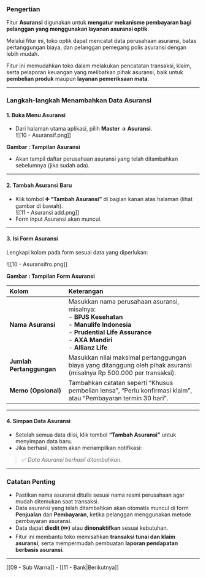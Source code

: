 ### Pengertian

Fitur **Asuransi** digunakan untuk **mengatur mekanisme pembayaran bagi pelanggan yang menggunakan layanan asuransi optik**.

Melalui fitur ini, toko optik dapat mencatat data perusahaan asuransi, batas pertanggungan biaya, dan pelanggan pemegang polis asuransi dengan lebih mudah.

Fitur ini memudahkan toko dalam melakukan pencatatan transaksi, klaim, serta pelaporan keuangan yang melibatkan pihak asuransi, baik untuk **pembelian produk** maupun **layanan pemeriksaan mata**.

---

### Langkah-langkah Menambahkan Data Asuransi

#### 1. Buka Menu Asuransi

- Dari halaman utama aplikasi, pilih **Master → Asuransi**.  
![[10 - Asuransif.png]]  
<figcaption><b>Gambar : Tampilan Asuransi </b></figcaption>

- Akan tampil daftar perusahaan asuransi yang telah ditambahkan sebelumnya (jika sudah ada).

---

#### 2. Tambah Asuransi Baru

- Klik tombol **➕ “Tambah Asuransi”** di bagian kanan atas halaman (lihat gambar di bawah).  
![[11 - Asuransi add.png]]  
- Form input Asuransi akan muncul.

---

#### 3. Isi Form Asuransi

Lengkapi kolom pada form sesuai data yang diperlukan:

![[10 - Asuransifro.png]]  
<figcaption><b>Gambar : Tampilan Form Asuransi </b></figcaption>

| Kolom | Keterangan |
|:--|:--|
| **Nama Asuransi** | Masukkan nama perusahaan asuransi, misalnya:<br>- **BPJS Kesehatan**<br>- **Manulife Indonesia**<br>- **Prudential Life Assurance**<br>- **AXA Mandiri**<br>- **Allianz Life** |
| **Jumlah Pertanggungan** | Masukkan nilai maksimal pertanggungan biaya yang ditanggung oleh pihak asuransi (misalnya Rp 500.000 per transaksi). |
| **Memo (Opsional)** | Tambahkan catatan seperti “Khusus pembelian lensa”, “Perlu konfirmasi klaim”, atau “Pembayaran termin 30 hari”. |

---

#### 4. Simpan Data Asuransi

- Setelah semua data diisi, klik tombol **“Tambah Asuransi”** untuk menyimpan data baru.  
- Jika berhasil, sistem akan menampilkan notifikasi:

> ✅ _Data Asuransi berhasil ditambahkan._

---

### Catatan Penting

- Pastikan nama asuransi ditulis sesuai nama resmi perusahaan agar mudah ditemukan saat transaksi.  
- Data asuransi yang telah ditambahkan akan otomatis muncul di form **Penjualan** dan **Pembayaran**, ketika pelanggan menggunakan metode pembayaran asuransi.  
- Data dapat **diedit (✏️)** atau **dinonaktifkan** sesuai kebutuhan.  
- Fitur ini membantu toko memisahkan **transaksi tunai dan klaim asuransi**, serta mempermudah pembuatan **laporan pendapatan berbasis asuransi**.

---

[[09 - Sub Warna]]  -  [[11 - Bank|Berikutnya]]

